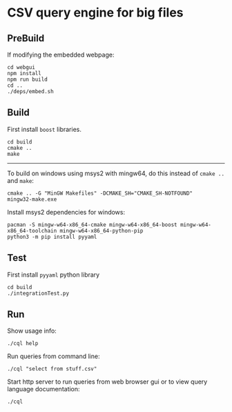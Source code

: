 # CSV query engine for big files

## PreBuild
If modifying the embedded webpage:
```
cd webgui
npm install
npm run build
cd ..
./deps/embed.sh
```
## Build
First install `boost` libraries.
```
cd build
cmake ..
make
```
---
To build on windows using msys2 with mingw64, do this instead of `cmake ..` and `make`:
```
cmake .. -G "MinGW Makefiles" -DCMAKE_SH="CMAKE_SH-NOTFOUND"
mingw32-make.exe
```
Install msys2 dependencies for windows:
```
pacman -S mingw-w64-x86_64-cmake mingw-w64-x86_64-boost mingw-w64-x86_64-toolchain mingw-w64-x86_64-python-pip
python3 -m pip install pyyaml
```
## Test
First install `pyyaml` python library
```
cd build
./integrationTest.py
```
## Run
Show usage info:
```
./cql help
```
Run queries from command line:
```
./cql "select from stuff.csv"
```
Start http server to run queries from web browser gui or to view query language documentation:
```
./cql
```
